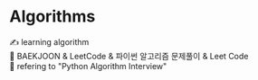 # Algorithms

✍ learning algorithm</br>
🎂 BAEKJOON & LeetCode & 파이썬 알고리즘 문제풀이 & Leet Code</br>
📘 refering to "Python Algorithm Interview"
